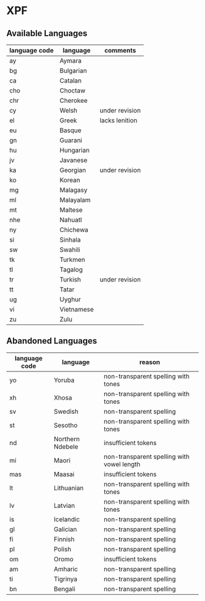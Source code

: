 # XPF

## Available Languages
| language code | language  | comments      |
|---------------|-----------| --------------|
| ay            | Aymara    | 
| bg            | Bulgarian |
| ca            | Catalan   | 
| cho           | Choctaw   |               |
| chr           | Cherokee  | 
| cy            | Welsh     | under revision|
| el            | Greek     | lacks lenition|
| eu            | Basque    | 
| gn            | Guarani   | 
| hu            | Hungarian | 
| jv            | Javanese  | 
| ka            | Georgian  | under revision|
| ko            | Korean    | 
| mg            | Malagasy  |
| ml            | Malayalam |               |
| mt            | Maltese   | 
| nhe           | Nahuatl   | 
| ny            | Chichewa  | 
| si            | Sinhala   | 
| sw            | Swahili   | 
| tk            | Turkmen   |
| tl            | Tagalog   | 
| tr            | Turkish   | under revision|
| tt            | Tatar     | 
| ug            | Uyghur    | 
| vi            | Vietnamese|
| zu            | Zulu      | 


## Abandoned Languages
| language code | language         | reason                                     | 
|---------------|------------------|--------------------------------------------| 
| yo| Yoruba           | non-transparent spelling with tones        | 
| xh| Xhosa            | non-transparent spelling with tones        | 
| sv| Swedish          | non-transparent spelling                   | 
| st| Sesotho          | non-transparent spelling with tones        | 
| nd| Northern Ndebele | insufficient tokens                        | 
| mi| Maori            | non-transparent spelling with vowel length | 
| mas| Maasai           | insufficient tokens                        | 
| lt |Lithuanian            |non-transparent spelling with tones|
| lv |Latvian              |non-transparent spelling with tones|
| is | Icelandic        | non-transparent spelling                   | 
| gl | Galician         | non-transparent spelling                   | 
| fi | Finnish          | non-transparent spelling                   | 
| pl |Polish            |non-transparent spelling|
| om |Oromo             |insufficient tokens     |
| am |Amharic           |non-transparent spelling  |
| ti  |Tigrinya          |non-transparent spelling|                  
|bn |Bengali |non-transparent spelling|
